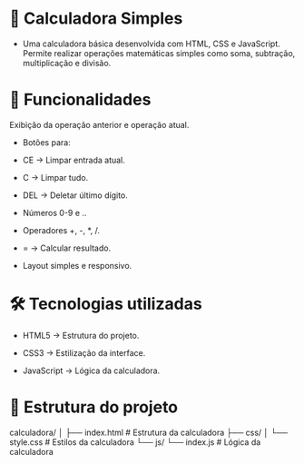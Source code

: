 # 🧮 Calculadora Simples
- Uma calculadora básica desenvolvida com HTML, CSS e JavaScript.
Permite realizar operações matemáticas simples como soma, subtração, multiplicação e divisão.

# 🚀 Funcionalidades
Exibição da operação anterior e operação atual.

- Botões para:

 - CE → Limpar entrada atual.

 - C → Limpar tudo.

 - DEL → Deletar último dígito.

 - Números 0-9 e ..

 - Operadores +, -, *, /.

 - = → Calcular resultado.

 - Layout simples e responsivo.


# 🛠️ Tecnologias utilizadas
- HTML5 → Estrutura do projeto.

- CSS3 → Estilização da interface.

- JavaScript → Lógica da calculadora.

# 📂 Estrutura do projeto

calculadora/
│
├── index.html      # Estrutura da calculadora
├── css/
│   └── style.css   # Estilos da calculadora
└── js/
    └── index.js    # Lógica da calculadora
